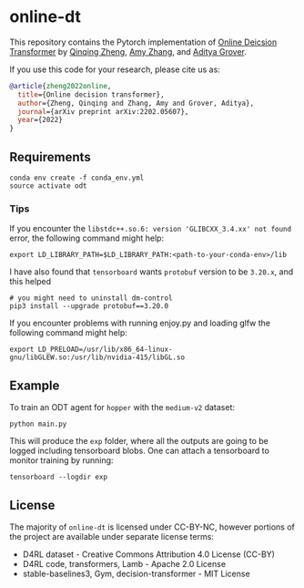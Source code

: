 # online-dt
This repository contains the Pytorch implementation of [Online Deicsion Transformer](https://arxiv.org/abs/2202.05607) by [Qinqing Zheng](https://enosair.github.io/), [Amy Zhang](https://amyzhang.github.io/), and [Aditya Grover](https://aditya-grover.github.io/).

If you use this code for your research, please cite us as:
```Bibtex
@article{zheng2022online,
  title={Online decision transformer},
  author={Zheng, Qinqing and Zhang, Amy and Grover, Aditya},
  journal={arXiv preprint arXiv:2202.05607},
  year={2022}
}
```

## Requirements
```console
conda env create -f conda_env.yml
source activate odt
```

### Tips
If you encounter the `libstdc++.so.6: version 'GLIBCXX_3.4.xx' not found` error, the following command might help:
```console
export LD_LIBRARY_PATH=$LD_LIBRARY_PATH:<path-to-your-conda-env>/lib
```
I have also found that `tensorboard` wants `protobuf` version to be `3.20.x`, and this helped
```console
# you might need to uninstall dm-control
pip3 install --upgrade protobuf==3.20.0 
```
If you encounter problems with running enjoy.py and loading glfw the following command might help:
```console
export LD_PRELOAD=/usr/lib/x86_64-linux-gnu/libGLEW.so:/usr/lib/nvidia-415/libGL.so
```

## Example
To train an ODT agent for `hopper` with the `medium-v2` dataset:
```console
python main.py
```
This will produce the `exp` folder, where all the outputs are going to be logged including tensorboard blobs. One can attach a tensorboard to monitor training by running:
```console
tensorboard --logdir exp
```

## License
The majority of `online-dt` is licensed under CC-BY-NC, however portions of the project are available under separate license terms: 
* D4RL dataset -  Creative Commons Attribution 4.0 License (CC-BY)
* D4RL code, transformers, Lamb - Apache 2.0 License
* stable-baselines3, Gym, decision-transformer - MIT License

